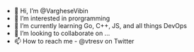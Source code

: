 - 👋 Hi, I’m @VargheseVibin
- 👀 I’m interested in prorgramming
- 🌱 I’m currently learning Go, C++, JS, and all things DevOps
- 💞️ I’m looking to collaborate on ...
- 📫 How to reach me - @vtresv on Twitter

<!---
VargheseVibin/VargheseVibin is a ✨ special ✨ repository because its `README.md` (this file) appears on your GitHub profile.
You can click the Preview link to take a look at your changes.
--->
